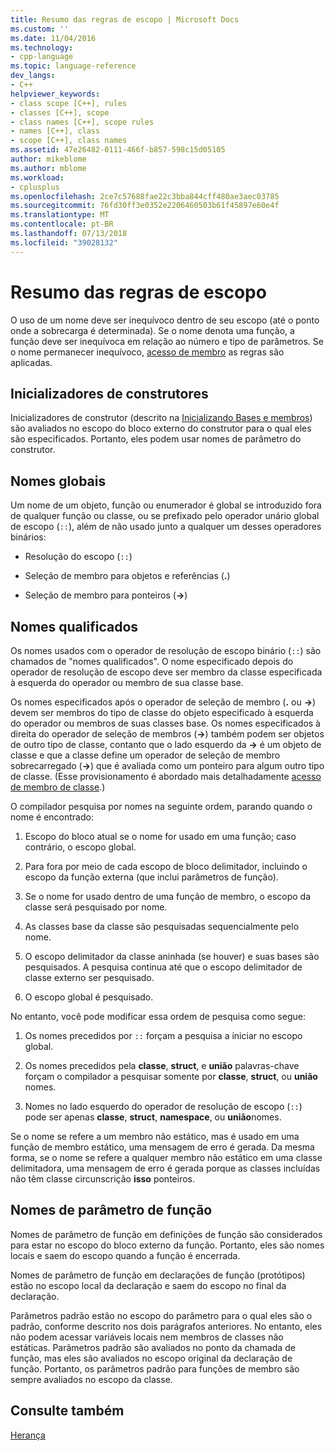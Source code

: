 ```yaml
---
title: Resumo das regras de escopo | Microsoft Docs
ms.custom: ''
ms.date: 11/04/2016
ms.technology:
- cpp-language
ms.topic: language-reference
dev_langs:
- C++
helpviewer_keywords:
- class scope [C++], rules
- classes [C++], scope
- class names [C++], scope rules
- names [C++], class
- scope [C++], class names
ms.assetid: 47e26482-0111-466f-b857-598c15d05105
author: mikeblome
ms.author: mblome
ms.workload:
- cplusplus
ms.openlocfilehash: 2ce7c57688fae22c3bba844cff480ae3aec03785
ms.sourcegitcommit: 76fd30ff3e0352e2206460503b61f45897e60e4f
ms.translationtype: MT
ms.contentlocale: pt-BR
ms.lasthandoff: 07/13/2018
ms.locfileid: "39028132"
---
```

# <a name="summary-of-scope-rules"></a>Resumo das regras de escopo
O uso de um nome deve ser inequívoco dentro de seu escopo (até o ponto onde a sobrecarga é determinada). Se o nome denota uma função, a função deve ser inequívoca em relação ao número e tipo de parâmetros. Se o nome permanecer inequívoco, [acesso de membro](../cpp/member-access-control-cpp.md) as regras são aplicadas.  
  
## <a name="constructor-initializers"></a>Inicializadores de construtores  
 Inicializadores de construtor (descrito na [Inicializando Bases e membros](http://msdn.microsoft.com/2f71377e-2b6b-49da-9a26-18e9b40226a1)) são avaliados no escopo do bloco externo do construtor para o qual eles são especificados. Portanto, eles podem usar nomes de parâmetro do construtor.  
  
## <a name="global-names"></a>Nomes globais  
 Um nome de um objeto, função ou enumerador é global se introduzido fora de qualquer função ou classe, ou se prefixado pelo operador unário global de escopo (`::`), além de não usado junto a qualquer um desses operadores binários:  
  
-   Resolução do escopo (`::`)  
  
-   Seleção de membro para objetos e referências (**.**)  
  
-   Seleção de membro para ponteiros (**->**)  
  
## <a name="qualified-names"></a>Nomes qualificados  
 Os nomes usados com o operador de resolução de escopo binário (`::`) são chamados de "nomes qualificados". O nome especificado depois do operador de resolução de escopo deve ser membro da classe especificada à esquerda do operador ou membro de sua classe base.  
  
 Os nomes especificados após o operador de seleção de membro (**.** ou **->**) devem ser membros do tipo de classe do objeto especificado à esquerda do operador ou membros de suas classes base. Os nomes especificados à direita do operador de seleção de membros (**->**) também podem ser objetos de outro tipo de classe, contanto que o lado esquerdo da **->** é um objeto de classe e que a classe define um operador de seleção de membro sobrecarregado (**->**) que é avaliada como um ponteiro para algum outro tipo de classe. (Esse provisionamento é abordado mais detalhadamente [acesso de membro de classe](../cpp/member-access.md).)  
  
 O compilador pesquisa por nomes na seguinte ordem, parando quando o nome é encontrado:  
  
1.  Escopo do bloco atual se o nome for usado em uma função; caso contrário, o escopo global.  
  
2.  Para fora por meio de cada escopo de bloco delimitador, incluindo o escopo da função externa (que inclui parâmetros de função).  
  
3.  Se o nome for usado dentro de uma função de membro, o escopo da classe será pesquisado por nome.  
  
4.  As classes base da classe são pesquisadas sequencialmente pelo nome.  
  
5.  O escopo delimitador da classe aninhada (se houver) e suas bases são pesquisados. A pesquisa continua até que o escopo delimitador de classe externo ser pesquisado.  
  
6.  O escopo global é pesquisado.  
  
 No entanto, você pode modificar essa ordem de pesquisa como segue:  
  
1.  Os nomes precedidos por `::` forçam a pesquisa a iniciar no escopo global.  
  
2.  Os nomes precedidos pela **classe**, **struct**, e **união** palavras-chave forçam o compilador a pesquisar somente por **classe**,  **struct**, ou **união** nomes.  
  
3.  Nomes no lado esquerdo do operador de resolução de escopo (`::`) pode ser apenas **classe**, **struct**, **namespace**, ou **união**nomes.  
  
 Se o nome se refere a um membro não estático, mas é usado em uma função de membro estático, uma mensagem de erro é gerada. Da mesma forma, se o nome se refere a qualquer membro não estático em uma classe delimitadora, uma mensagem de erro é gerada porque as classes incluídas não têm classe circunscrição **isso** ponteiros.  
  
## <a name="function-parameter-names"></a>Nomes de parâmetro de função  
 Nomes de parâmetro de função em definições de função são considerados para estar no escopo do bloco externo da função. Portanto, eles são nomes locais e saem do escopo quando a função é encerrada.  
  
 Nomes de parâmetro de função em declarações de função (protótipos) estão no escopo local da declaração e saem do escopo no final da declaração.  
  
 Parâmetros padrão estão no escopo do parâmetro para o qual eles são o padrão, conforme descrito nos dois parágrafos anteriores. No entanto, eles não podem acessar variáveis locais nem membros de classes não estáticas. Parâmetros padrão são avaliados no ponto da chamada de função, mas eles são avaliados no escopo original da declaração de função. Portanto, os parâmetros padrão para funções de membro são sempre avaliados no escopo da classe.  
  
## <a name="see-also"></a>Consulte também  
 [Herança](../cpp/inheritance-cpp.md)